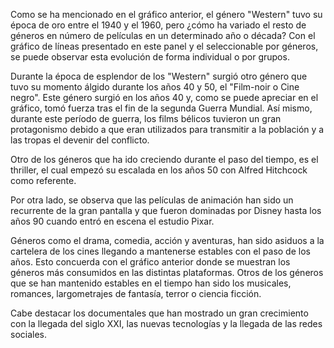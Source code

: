 Como se ha mencionado en el gráfico anterior, el género "Western" tuvo su época de oro entre el 1940 y el 1960, pero ¿cómo ha variado el resto de géneros en número de películas en un determinado año o década? Con el gráfico de líneas presentado en este panel y el seleccionable por géneros, se puede observar esta evolución de forma individual o por grupos. 

Durante la época de esplendor de los "Western" surgió otro género que tuvo su momento álgido durante los años 40 y 50, el "Film-noir o Cine negro". Este género surgió en los años 40 y, como se puede apreciar en el gráfico, tomó fuerza tras el fin de la segunda Guerra Mundial. Así mismo, durante este período de guerra, los films bélicos tuvieron un gran protagonismo debido a que eran utilizados para transmitir a la población y a las tropas el devenir del conflicto.

Otro de los géneros que ha ido creciendo durante el paso del tiempo, es el thriller, el cual empezó su escalada en los años 50 con Alfred Hitchcock como referente.

Por otra lado, se observa que las películas de animación han sido un recurrente de la gran pantalla y que fueron dominadas por Disney hasta los años 90 cuando entró en escena el estudio Pixar.

Géneros como el drama, comedia, acción y aventuras, han sido asiduos a la cartelera de los cines llegando a mantenerse estables con el paso de los años. Esto concuerda con el gráfico anterior donde se muestran los géneros más consumidos en las distintas plataformas. Otros de los géneros que se han mantenido estables en el tiempo han sido los musicales, romances, largometrajes de fantasía, terror o ciencia ficción.

Cabe destacar los documentales que han mostrado un gran crecimiento con la llegada del siglo XXI, las nuevas tecnologías y la llegada de las redes sociales.